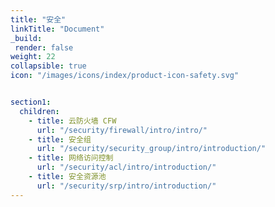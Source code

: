 ```yaml
---
title: "安全"
linkTitle: "Document"
_build:
 render: false 
weight: 22
collapsible: true
icon: "/images/icons/index/product-icon-safety.svg"


section1:
  children:
    - title: 云防火墙 CFW
      url: "/security/firewall/intro/intro/"
    - title: 安全组
      url: "/security/security_group/intro/introduction/"
    - title: 网络访问控制
      url: "/security/acl/intro/introduction/"
    - title: 安全资源池
      url: "/security/srp/intro/introduction/"
---
```









